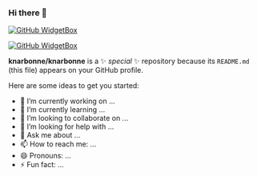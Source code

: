 ### Hi there 👋

[![GitHub WidgetBox](https://github-widgetbox.vercel.app/api/profile?username=knarbonne&data=followers,repositories,stars,commits)](https://github.com/Jurredr/github-widgetbox)

[![GitHub WidgetBox](https://github-widgetbox.vercel.app/api/skills?languages=js,html,css,json,mysql&includeNames=true)](https://github.com/Jurredr/github-widgetbox)

**knarbonne/knarbonne** is a ✨ _special_ ✨ repository because its `README.md` (this file) appears on your GitHub profile.

Here are some ideas to get you started:

- 🔭 I’m currently working on ...
- 🌱 I’m currently learning ...
- 👯 I’m looking to collaborate on ...
- 🤔 I’m looking for help with ...
- 💬 Ask me about ...
- 📫 How to reach me: ...
- 😄 Pronouns: ...
- ⚡ Fun fact: ...
